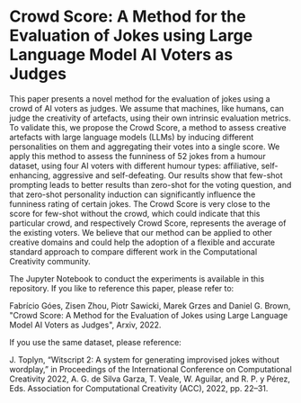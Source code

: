 # Crowd Score: A Method for the Evaluation of Jokes using Large Language Model AI Voters as Judges

This paper presents a novel method for the evaluation of jokes using a crowd of AI voters as judges. We assume that machines, like humans, can judge the creativity of artefacts, using their own intrinsic evaluation metrics. To validate this, we propose the Crowd Score, a method to assess creative artefacts with large language models (LLMs) by inducing different personalities on them and aggregating their votes into a single score. We apply this method to assess the funniness of 52 jokes from a humour dataset, using four AI voters with different humour types: affiliative, self-enhancing, aggressive and self-defeating. Our results show that few-shot prompting leads to better results than zero-shot for the voting question, and that zero-shot personality induction can significantly influence the funniness rating of certain jokes. The Crowd Score is very close to the score for few-shot without the crowd, which could indicate that this particular crowd, and respectively Crowd Score, represents the average of the existing voters. We believe that our method can be applied to other creative domains and could help the adoption of a flexible and accurate standard approach to compare different work in the Computational Creativity community.

The Jupyter Notebook to conduct the experiments is available in this repository. If you like to reference this paper, please refer to:

Fabrício Góes, Zisen Zhou, Piotr Sawicki, Marek Grzes and Daniel G. Brown, "Crowd Score: A Method for the Evaluation of Jokes using Large Language Model AI Voters as Judges", Arxiv, 2022.

If you use the same dataset, please reference:

J. Toplyn, “Witscript 2: A system for generating improvised jokes without wordplay,” in Proceedings of the International Conference on Computational Creativity 2022, A. G. de Silva Garza, T. Veale, W. Aguilar, and R. P. y Pérez, Eds. Association for Computational Creativity (ACC), 2022, pp. 22–31.
